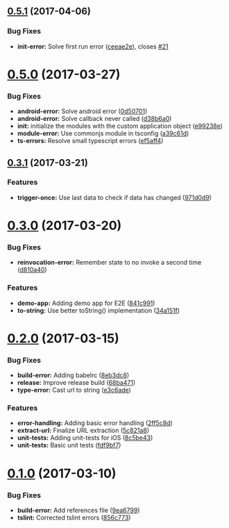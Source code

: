 <a name="0.5.1"></a>
## [0.5.1](https://github.com/hypery2k/nativescript-urlhandler/compare/v0.5.0...v0.5.1) (2017-04-06)


### Bug Fixes

* **init-error:** Solve first run error ([ceeae2e](https://github.com/hypery2k/nativescript-urlhandler/commit/ceeae2e)), closes [#21](https://github.com/hypery2k/nativescript-urlhandler/issues/21)



<a name="0.5.0"></a>
# [0.5.0](https://github.com/hypery2k/nativescript-urlhandler/compare/v0.3.1...v0.5.0) (2017-03-27)


### Bug Fixes

* **android-error:** Solve android error ([0d50701](https://github.com/hypery2k/nativescript-urlhandler/commit/0d50701))
* **android-error:** Solve callback never called ([d38b6a0](https://github.com/hypery2k/nativescript-urlhandler/commit/d38b6a0))
* **init:** initialize the modules with the custom application object ([e99238e](https://github.com/hypery2k/nativescript-urlhandler/commit/e99238e))
* **module-error:** Use commonjs module in tsconfig ([a39c61d](https://github.com/hypery2k/nativescript-urlhandler/commit/a39c61d))
* **ts-errors:** Resolve small typescript errors ([ef5aff4](https://github.com/hypery2k/nativescript-urlhandler/commit/ef5aff4))



<a name="0.3.1"></a>
## [0.3.1](https://github.com/hypery2k/nativescript-urlhandler/compare/v0.3.0...v0.3.1) (2017-03-21)


### Features

* **trigger-once:** Use last data to check if data has changed ([971d0d9](https://github.com/hypery2k/nativescript-urlhandler/commit/971d0d9))



<a name="0.3.0"></a>
# [0.3.0](https://github.com/hypery2k/nativescript-urlhandler/compare/v0.2.0...v0.3.0) (2017-03-20)


### Bug Fixes

* **reinvocation-error:** Remember state to no invoke a second time ([d810a40](https://github.com/hypery2k/nativescript-urlhandler/commit/d810a40))


### Features

* **demo-app:** Adding demo app for E2E ([841c991](https://github.com/hypery2k/nativescript-urlhandler/commit/841c991))
* **to-string:** Use better toString() implementation ([34a151f](https://github.com/hypery2k/nativescript-urlhandler/commit/34a151f))



<a name="0.2.0"></a>
# [0.2.0](https://github.com/hypery2k/nativescript-urlhandler/compare/v0.1.0...v0.2.0) (2017-03-15)


### Bug Fixes

* **build-error:** Adding babelrc ([8eb3dc8](https://github.com/hypery2k/nativescript-urlhandler/commit/8eb3dc8))
* **release:** Improve release build ([68ba471](https://github.com/hypery2k/nativescript-urlhandler/commit/68ba471))
* **type-error:** Cast url to string ([e3c6ade](https://github.com/hypery2k/nativescript-urlhandler/commit/e3c6ade))


### Features

* **error-handling:** Adding basic error handling ([2ff5c8d](https://github.com/hypery2k/nativescript-urlhandler/commit/2ff5c8d))
* **extract-url:** Finalize URL extraction ([5c821a8](https://github.com/hypery2k/nativescript-urlhandler/commit/5c821a8))
* **unit-tests:** Adding unit-tests for iOS ([8c5be43](https://github.com/hypery2k/nativescript-urlhandler/commit/8c5be43))
* **unit-tests:** Basic unit tests ([fdf9bf7](https://github.com/hypery2k/nativescript-urlhandler/commit/fdf9bf7))



<a name="0.1.0"></a>
# [0.1.0](https://github.com/hypery2k/nativescript-urlhandler/compare/9ea6799...v0.1.0) (2017-03-10)


### Bug Fixes

* **build-error:** Add references file ([9ea6799](https://github.com/hypery2k/nativescript-urlhandler/commit/9ea6799))
* **tslint:** Corrected tslint errors ([856c773](https://github.com/hypery2k/nativescript-urlhandler/commit/856c773))



